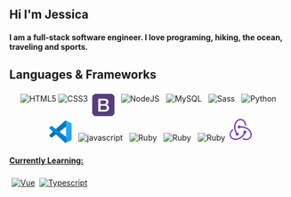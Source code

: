 ## Hi I'm Jessica

#### I am a full-stack software engineer.  I love programing, hiking, the ocean, traveling and sports.


## Languages & Frameworks 
<p align="center">
<img  alt="HTML5" width="26px" src="https://icongr.am/devicon/html5-original.svg?size=128&color=currentColor" />
<img  alt="CSS3" width="26px" src="https://icongr.am/devicon/css3-original.svg?size=128&color=currentColor" />
<img src="https://raw.githubusercontent.com/github/explore/80688e429a7d4ef2fca1e82350fe8e3517d3494d/topics/bootstrap/bootstrap.png" alt="Bootstrap" height="40" style="vertical-align:top; margin:4px">
<img src="https://icongr.am/devicon/nodejs-original-wordmark.svg?size=128&color=currentColor" alt="NodeJS" height="40" style="vertical-align:top; margin:4px">
<img src="https://icongr.am/devicon/mysql-original-wordmark.svg?size=128&color=currentColor" alt="MySQL" height="40" style="vertical-align:top; margin:4px">
<img src="https://icongr.am/devicon/sass-original.svg?size=128&color=currentColor" alt="Sass" height="40" style="verticle-align:top; margin: 4px">
<img src="https://icongr.am/devicon/python-original.svg?size=128&color=currentColor" alt="Python" height="40" style="vertical-align:top; margin:4px">
<img src="https://raw.githubusercontent.com/github/explore/80688e429a7d4ef2fca1e82350fe8e3517d3494d/topics/visual-studio-code/visual-studio-code.png" alt="VS Code" height="40" style="vertical-align:top; margin:4px">
<img src="https://icongr.am/devicon/javascript-original.svg?size=128&color=currentColor" alt="javascript" height="40" style="verticle-align:top; margin: 4px">
<img src="https://icongr.am/devicon/ruby-original.svg?size=128&color=currentColor" alt="Ruby" height="40" style="verticle-align:top; margin: 4px">
<img src="https://icongr.am/devicon/rails-original-wordmark.svg?size=128&color=currentColor" alt="Ruby" height="40" style="verticle-align:top; margin: 4px">
<img src="https://icongr.am/devicon/react-original.svg?size=128&color=currentColor" alt="Ruby" height="40" style="verticle-align:top; margin: 4px">
<img src="https://raw.githubusercontent.com/devicons/devicon/master/icons/redux/redux-original.svg" alt="redux" width="40" height="40"/> </a> <a href="https://www.ruby-lang.org/en/" target="_blank">

 #### Currently Learning: 
<img src="https://icongr.am/devicon/vuejs-original.svg?size=128&color=currentColor" alt="Vue" height="40" style="verticle-align:top; margin: 4px"><img src="https://icongr.am/devicon/typescript-original.svg?size=128&color=currentColor" alt="Typescript" height="40" style="verticle-align:top; margin: 4px">


